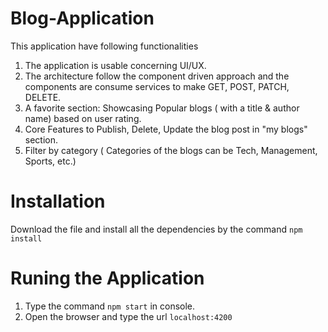 # Blog-Application

This application have following functionalities

1.	The application is usable concerning UI/UX.
2.	The architecture follow the component driven approach and the components are consume services to make GET, POST, PATCH, DELETE.
3.	A favorite section: Showcasing Popular blogs ( with a title & author name) based on user rating.
4.	Core Features to Publish, Delete, Update the blog post in "my blogs" section.
5.	Filter by category ( Categories of the blogs can be Tech, Management, Sports, etc.)

# Installation

Download the file and install all the dependencies by the command `npm install`

# Runing the Application

1. Type the command `npm start` in console.
2. Open the browser and type the url `localhost:4200`
